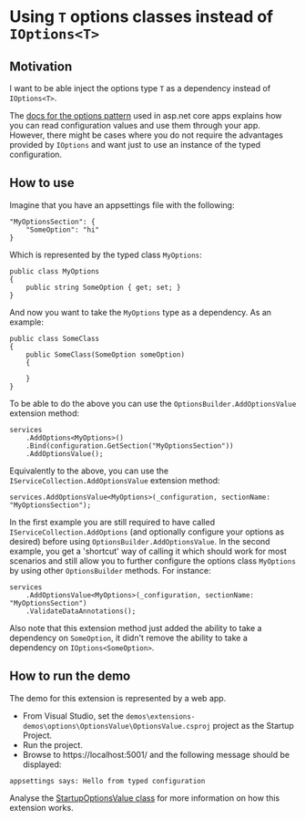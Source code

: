 ﻿# Using `T` options classes instead of `IOptions<T>`

## Motivation

I want to be able inject the options type `T` as a dependency instead of `IOptions<T>`. 

The [docs for the options pattern](https://docs.microsoft.com/en-us/aspnet/core/fundamentals/configuration/options) used in asp.net core apps explains how you can read configuration values and use them through your app. However, there might be cases where you do not require the advantages provided by `IOptions` and want just to use an instance of the typed configuration.

## How to use

Imagine that you have an appsettings file with the following:

```
"MyOptionsSection": {
    "SomeOption": "hi"
}
```

Which is represented by the typed class `MyOptions`:

```
public class MyOptions
{
    public string SomeOption { get; set; }
}
```

And now you want to take the `MyOptions` type as a dependency. As an example:

```
public class SomeClass
{
    public SomeClass(SomeOption someOption)
    {

    }
}
```

To be able to do the above you can use the `OptionsBuilder.AddOptionsValue` extension method:

```
services
    .AddOptions<MyOptions>()
    .Bind(configuration.GetSection("MyOptionsSection"))
    .AddOptionsValue();
```

Equivalently to the above, you can use the `IServiceCollection.AddOptionsValue` extension method:

```
services.AddOptionsValue<MyOptions>(_configuration, sectionName: "MyOptionsSection");
```

In the first example you are still required to have called `IServiceCollection.AddOptions` (and optionally configure your options as desired) before using `OptionsBuilder.AddOptionsValue`. In the second example, you get a 'shortcut' way of calling it which should work for most scenarios and still allow you to further configure the options class `MyOptions` by using other `OptionsBuilder` methods. For instance:

```
services
    .AddOptionsValue<MyOptions>(_configuration, sectionName: "MyOptionsSection")
    .ValidateDataAnnotations();
```

Also note that this extension method just added the ability to take a dependency on `SomeOption`, it didn't remove the ability to take a dependency on `IOptions<SomeOption>`.

## How to run the demo

The demo for this extension is represented by a web app.

* From Visual Studio, set the `demos\extensions-demos\options\OptionsValue\OptionsValue.csproj` project as the Startup Project.
* Run the project.
* Browse to https://localhost:5001/ and the following message should be displayed:
  
```
appsettings says: Hello from typed configuration
```

Analyse the [StartupOptionsValue class](/demos/extensions-demos/options/OptionsValue/Startup.cs) for more information on how this extension works.
